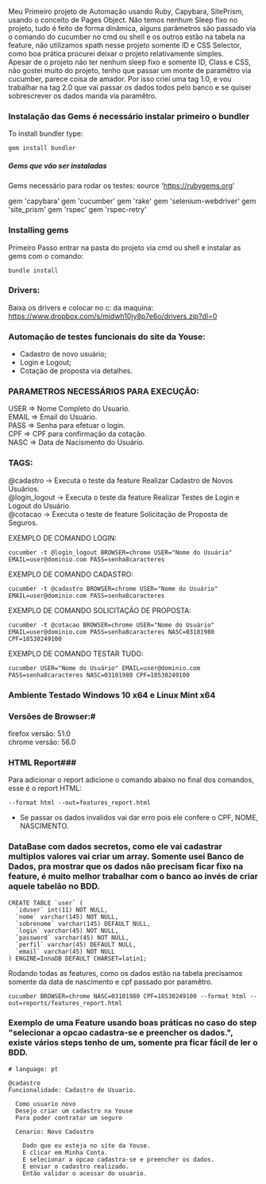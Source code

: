 Meu Primeiro projeto de Automação usando Ruby, Capybara, SitePrism, usando o conceito de Pages Object. Não temos nenhum Sleep fixo no projeto, tudo é feito de forma dinâmica, alguns parâmetros são passado via o comando do cucumber no cmd ou shell e os outros estão na tabela na feature, não utilizamos xpath nesse projeto somente ID e CSS Selector, como boa prática procurei deixar o projeto relativamente simples. 
<br>Apesar de o projeto não ter nenhum sleep fixo e somente ID, Class e CSS, não gostei muito do projeto, tenho que passar um monte de paramêtro via cucumber, parece coisa de amador. Por isso criei uma tag 1.0, e vou trabalhar na tag 2.0 que vai passar os dados todos pelo banco e se quiser sobrescrever os dados manda via paramêtro.


### Instalação das Gems é necessário instalar primeiro o bundler ###
To install bundler type:
```shell
gem install bundler
```

##### Gems que vão ser instaladas #####

Gems necessário para rodar os testes:
source 'https://rubygems.org'

gem 'capybara'
gem 'cucumber'
gem 'rake'
gem 'selenium-webdriver'
gem 'site_prism'
gem 'rspec'
gem 'rspec-retry'

### Installing gems ###
Primeiro Passo entrar na pasta do projeto via cmd ou shell e instalar as gems com o comando:
```shell
bundle install
```

### Drivers: ###
Baixa os drivers e colocar no c: da maquina:
https://www.dropbox.com/s/midwh10jy8p7e6o/drivers.zip?dl=0


### Automação de testes funcionais do site da Youse: ###
- Cadastro de novo usuário;
- Login e Logout;
- Cotação de proposta via detalhes.

### PARAMETROS NECESSÁRIOS PARA EXECUÇÃO: ###
USER => Nome Completo do Usuario.<br>
EMAIL => Email do Usuário.<br>
PASS => Senha para efetuar o login.<br>
CPF => CPF para confirmação da cotação.<br>
NASC => Data de Nacismento do Usuário.

### TAGS: ###
@cadastro -> Executa o teste da feature Realizar Cadastro de Novos Usuários.<br>
@login_logout -> Executa o teste da feature Realizar Testes de Login e Logout do Usuário.<br>
@cotacao -> Executa o teste de feature Solicitação de Proposta de Seguros.

EXEMPLO DE COMANDO LOGIN:
```shell
cucumber -t @login_logout BROWSER=chrome USER="Nome do Usuário" EMAIL=user@dominio.com PASS=senha8caracteres
```
EXEMPLO DE COMANDO CADASTRO:
```shell
cucumber -t @cadastro BROWSER=chrome USER="Nome do Usuário" EMAIL=user@dominio.com PASS=senha8caracteres
```
EXEMPLO DE COMANDO SOLICITAÇÃO DE PROPOSTA:
```shell
cucumber -t @cotacao BROWSER=chrome USER="Nome do Usuário" EMAIL=user@dominio.com PASS=senha8caracteres NASC=03101980 CPF=18530249100
```
EXEMPLO DE COMANDO TESTAR TUDO:
```shell
cucumber USER="Nome do Usuário" EMAIL=user@dominio.com PASS=senha8caracteres NASC=03101980 CPF=18530249100
```

### Ambiente Testado Windows 10 x64  e Linux Mint x64 ###
### Versões de Browser:#
firefox versão: 51.0<br>
chrome versão: 56.0

### HTML Report###
Para adicionar o report adicione o comando abaixo no final dos comandos, esse é o report HTML:
```shell
--format html --out=features_report.html
```
* Se passar os dados invalidos vai dar erro pois ele confere o CPF, NOME, NASCIMENTO.


### DataBase com dados secretos, como ele vai cadastrar multiplos valores vai criar um array. Somente usei Banco de Dados, pra mostrar que os dados não precisam ficar fixo na feature, é muito melhor trabalhar com o banco ao invés de criar aquele tabelão no BDD.

```shell
CREATE TABLE `user` (
  `iduser` int(11) NOT NULL,
  `nome` varchar(145) NOT NULL,
  `sobrenome` varchar(145) DEFAULT NULL,
  `login` varchar(45) NOT NULL,
  `password` varchar(45) NOT NULL,
  `perfil` varchar(45) DEFAULT NULL,
  `email` varchar(45) NOT NULL
) ENGINE=InnoDB DEFAULT CHARSET=latin1;
```

Rodando todas as features, como os dados estão na tabela precisamos somente da data de nascimento e cpf passado por paramêtro.
```shell
cucumber BROWSER=chrome NASC=03101980 CPF=18530249100 --format html --out=reports/features_report.html
```

### Exemplo de uma Feature usando boas práticas no caso do step "selecionar a opcao cadastra-se e preencher os dados.", existe vários steps tenho de um, somente pra ficar fácil de ler o BDD. 
```shell
# language: pt

@cadastro
Funcionalidade: Cadastro de Usuario.

  Como usuario novo
  Desejo criar um cadastro na Youse
  Para poder contratar um seguro

  Cenario: Novo Cadastro

    Dado que eu esteja no site da Youse.
    E clicar em Minha Conta.
    E selecionar a opcao cadastra-se e preencher os dados.
    E enviar o cadastro realizado.
    Então validar o acessar do usuario.
```
